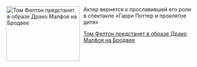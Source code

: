 <!--2025-06-08 14:45:48-->
<div class="yb">
  <div class="rss kino_teatr"><a href="https://www.kino-teatr.ru/teatr/news/y2025/6-8/37959/" title="Том Фелтон предстанет в образе Драко Малфоя на Бродвее"><img src="https://www.kino-teatr.ru/news/9/5/37959/poster.jpg" width="196" height="147" align="left" hspace="5" style="margin: 0px 10px 0px 5px" alt="Том Фелтон предстанет в образе Драко Малфоя на Бродвее"/></a>Актер вернется к прославившей его роли в спектакле «Гарри Поттер и проклятое дитя» <p class="titl"><a href="https://www.kino-teatr.ru/teatr/news/y2025/6-8/37959/">Том Фелтон предстанет в образе Драко Малфоя на Бродвее</a></p></div>
</div>
